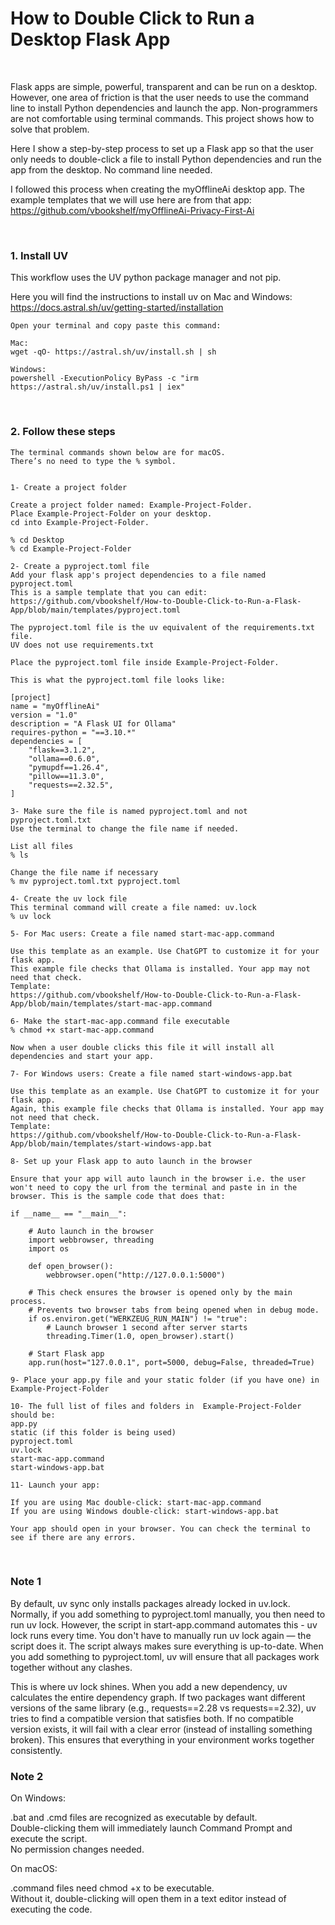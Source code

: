 # How to Double Click to Run a Desktop Flask App

<br>

Flask apps are simple, powerful, transparent and can be run on a desktop. However, one area of friction is that the user needs to use the command line to install Python dependencies and launch the app. Non-programmers are not comfortable using terminal commands. This project shows how to solve that problem.

Here I show a step-by-step process to set up a Flask app so that the user only needs to double-click a file to install Python dependencies and run the app from the desktop. No command line needed. 

I followed this process when creating the myOfflineAi desktop app. The example templates that we will use here are from that app:<br>
https://github.com/vbookshelf/myOfflineAi-Privacy-First-Ai


<br>

### 1. Install UV

This workflow uses the UV python package manager and not pip. 

Here you will find the instructions to install uv on Mac and Windows:<br>
https://docs.astral.sh/uv/getting-started/installation

```
Open your terminal and copy paste this command:

Mac:
wget -qO- https://astral.sh/uv/install.sh | sh

Windows:
powershell -ExecutionPolicy ByPass -c "irm https://astral.sh/uv/install.ps1 | iex"

```

<br>

### 2. Follow these steps

```
The terminal commands shown below are for macOS.
There’s no need to type the % symbol.


1- Create a project folder

Create a project folder named: Example-Project-Folder.
Place Example-Project-Folder on your desktop.
cd into Example-Project-Folder.

% cd Desktop
% cd Example-Project-Folder

2- Create a pyproject.toml file
Add your flask app's project dependencies to a file named pyproject.toml
This is a sample template that you can edit:
https://github.com/vbookshelf/How-to-Double-Click-to-Run-a-Flask-App/blob/main/templates/pyproject.toml

The pyproject.toml file is the uv equivalent of the requirements.txt file.
UV does not use requirements.txt

Place the pyproject.toml file inside Example-Project-Folder.

This is what the pyproject.toml file looks like:

[project]
name = "myOfflineAi"
version = "1.0"
description = "A Flask UI for Ollama"
requires-python = "==3.10.*"
dependencies = [
	"flask==3.1.2",
	"ollama==0.6.0",
	"pymupdf==1.26.4",
	"pillow==11.3.0",
	"requests==2.32.5",
]

3- Make sure the file is named pyproject.toml and not pyproject.toml.txt
Use the terminal to change the file name if needed.

List all files
% ls

Change the file name if necessary
% mv pyproject.toml.txt pyproject.toml

4- Create the uv lock file
This terminal command will create a file named: uv.lock
% uv lock

5- For Mac users: Create a file named start-mac-app.command

Use this template as an example. Use ChatGPT to customize it for your flask app.
This example file checks that Ollama is installed. Your app may not need that check.
Template:
https://github.com/vbookshelf/How-to-Double-Click-to-Run-a-Flask-App/blob/main/templates/start-mac-app.command

6- Make the start-mac-app.command file executable
% chmod +x start-mac-app.command

Now when a user double clicks this file it will install all dependencies and start your app.

7- For Windows users: Create a file named start-windows-app.bat

Use this template as an example. Use ChatGPT to customize it for your flask app.
Again, this example file checks that Ollama is installed. Your app may not need that check.
Template:
https://github.com/vbookshelf/How-to-Double-Click-to-Run-a-Flask-App/blob/main/templates/start-windows-app.bat

8- Set up your Flask app to auto launch in the browser

Ensure that your app will auto launch in the browser i.e. the user won't need to copy the url from the terminal and paste in in the browser. This is the sample code that does that:

if __name__ == "__main__":
	
	# Auto launch in the browser
    import webbrowser, threading
    import os

    def open_browser():
        webbrowser.open("http://127.0.0.1:5000")

	# This check ensures the browser is opened only by the main process.
	# Prevents two browser tabs from being opened when in debug mode.
    if os.environ.get("WERKZEUG_RUN_MAIN") != "true":
        # Launch browser 1 second after server starts
        threading.Timer(1.0, open_browser).start()

    # Start Flask app
    app.run(host="127.0.0.1", port=5000, debug=False, threaded=True)

9- Place your app.py file and your static folder (if you have one) in  Example-Project-Folder

10- The full list of files and folders in  Example-Project-Folder should be:
app.py
static (if this folder is being used)
pyproject.toml
uv.lock
start-mac-app.command
start-windows-app.bat

11- Launch your app:

If you are using Mac double-click: start-mac-app.command
If you are using Windows double-click: start-windows-app.bat

Your app should open in your browser. You can check the terminal to see if there are any errors.

```
<br>

### Note 1

By default, uv sync only installs packages already locked in uv.lock. Normally, if you add something to pyproject.toml manually, you then need to run uv lock. However, the script in start-app.command automates this - uv lock runs every time. You don't have to manually run uv lock again — the script does it. The script always makes sure everything is up-to-date. When you add something to pyproject.toml, uv will ensure that all packages work together without any clashes.

This is where uv lock shines. When you add a new dependency, uv calculates the entire dependency graph. If two packages want different versions of the same library (e.g., requests==2.28 vs requests==2.32), uv tries to find a compatible version that satisfies both. If no compatible version exists, it will fail with a clear error (instead of installing something broken). This ensures that everything in your environment works together consistently.

### Note 2

On Windows:

.bat and .cmd files are recognized as executable by default.<br>
Double-clicking them will immediately launch Command Prompt and execute the script.<br>
No permission changes needed.

On macOS:

.command files need chmod +x to be executable.<br>
Without it, double-clicking will open them in a text editor instead of executing the code.

<br>
